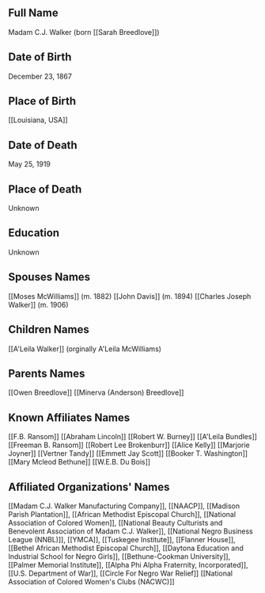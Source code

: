 ## Full Name
Madam C.J. Walker (born [[Sarah Breedlove]])

## Date of Birth
December 23, 1867

## Place of Birth
[[Louisiana, USA]]

## Date of Death
May 25, 1919

## Place of Death
Unknown

## Education
Unknown

## Spouses Names
[[Moses McWilliams]] (m. 1882)
[[John Davis]] (m. 1894)
[[Charles Joseph Walker]] (m. 1906)
## Children Names
[[A'Leila Walker]] (orginally A'Leila McWilliams)

## Parents Names
[[Owen Breedlove]]
[[Minerva (Anderson) Breedlove]]

## Known Affiliates Names
[[F.B. Ransom]]
[[Abraham Lincoln]]
[[Robert W. Burney]]
[[A'Leila Bundles]]
[[Freeman B. Ransom]]
[[Robert Lee Brokenburr]]
[[Alice Kelly]]
[[Marjorie Joyner]]
[[Vertner Tandy]]
[[Emmett Jay Scott]]
[[Booker T. Washington]]
[[Mary Mcleod Bethune]]
[[W.E.B. Du Bois]]


## Affiliated Organizations' Names
[[Madam C.J. Walker Manufacturing Company]], [[NAACP]], [[Madison Parish Plantation]], [[African Methodist Episcopal Church]], [[National Association of Colored Women]], [[National Beauty Culturists and Benevolent Association of Madam C.J. Walker]], [[National Negro Business League (NNBL)]], [[YMCA]], [[Tuskegee Institute]], [[Flanner House]], [[Bethel African Methodist Episcopal Church]], [[Daytona Education and Industrial School for Negro Girls]], [[Bethune-Cookman University]], [[Palmer Memorial Institute]], [[Alpha Phi Alpha Fraternity, Incorporated]], [[U.S. Department of War]], [[Circle For Negro War Relief]]
[[National Association of Colored Women's Clubs (NACWC)]]

